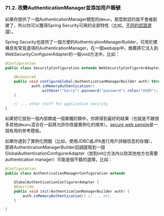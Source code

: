 ### 71.2. 改變AuthenticationManager並添加用戶賬號

如果你提供了一個AuthenticationManager類型的`@Bean`，那麼默認的就不會被創建了，所以你可以獲得Spring Security可用的全部特性（比如，[不同的認證選項](http://docs.spring.io/spring-security/site/docs/current/reference/htmlsingle/#jc-authentication)）。

Spring Security也提供了一個方便的AuthenticationManagerBuilder，可用於建構具有常見選項的AuthenticationManager。在一個webapp中，推薦將它注入到WebSecurityConfigurerAdapter的一個void方法中，比如：
```java
@Configuration
public class SecurityConfiguration extends WebSecurityConfigurerAdapter {

    @Autowired
    public void configureGlobal(AuthenticationManagerBuilder auth) throws Exception {
            auth.inMemoryAuthentication()
                .withUser("barry").password("password").roles("USER"); // ... etc.
    }

    // ... other stuff for application security
}
```
如果把它放到一個內部類或一個單獨的類中，你將得到最好的結果（也就是不跟很多其他`@Beans`混合在一起將允許你改變實例化的順序）。[secure web sample](http://github.com/spring-projects/spring-boot/tree/master/spring-boot-samples/spring-boot-sample-web-secure)是一個有用的參考模板。

如果你遇到了實例化問題（比如，使用JDBC或JPA進行用戶詳細信息的存儲），那將AuthenticationManagerBuilder回調提取到一個GlobalAuthenticationConfigurerAdapter（放到init()方法內以防其他地方也需要authentication manager）可能是個不錯的選擇，比如：
```java
@Configuration
public class AuthenticationManagerConfiguration extends

    GlobalAuthenticationConfigurerAdapter {
    @Override
    public void init(AuthenticationManagerBuilder auth) {
        auth.inMemoryAuthentication() // ... etc.
    }

}
```
